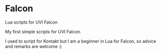 # Falcon
Lua scripts for UVI Falcon

My first simple scripts for UVI Falcon.

I used to script for Kontakt but I am a beginner in Lua for Falcon, so advice and remarks are welcome :)
